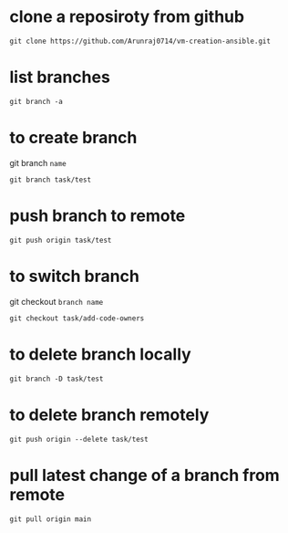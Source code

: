 # clone a reposiroty from github

``git clone https://github.com/Arunraj0714/vm-creation-ansible.git``

# list branches 

``git branch -a``

# to create branch

git branch `name`

``git branch task/test``

# push branch to remote

``git push origin task/test``

# to switch branch

git checkout `branch name`

``git checkout task/add-code-owners ``

# to delete branch locally

`git branch -D task/test`

# to delete branch remotely 

`git push origin --delete task/test`

# pull latest change of a branch from remote

`git pull origin main `


